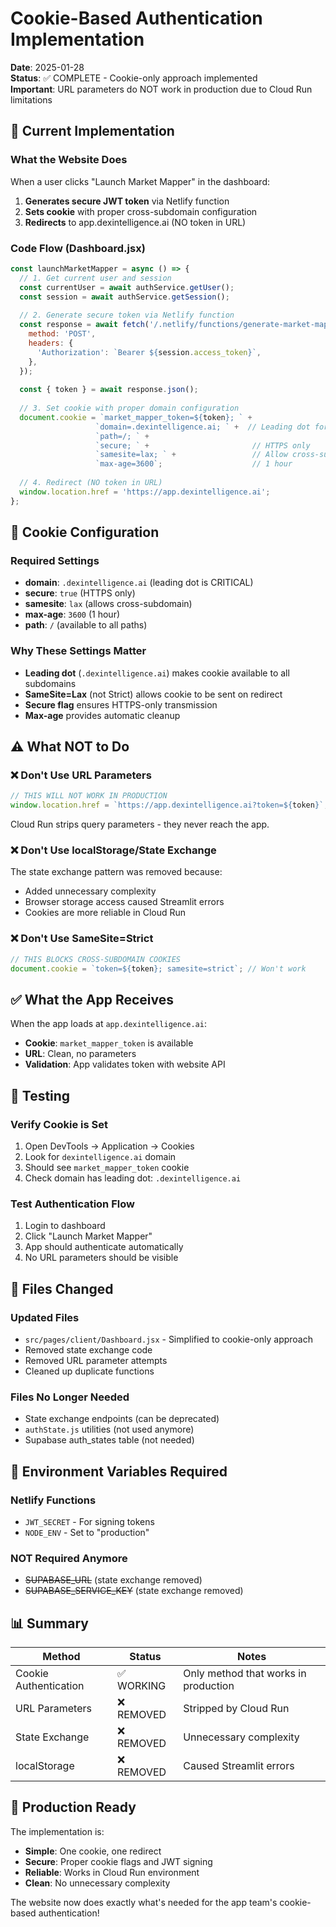 # Cookie-Based Authentication Implementation

**Date**: 2025-01-28  
**Status**: ✅ COMPLETE - Cookie-only approach implemented  
**Important**: URL parameters do NOT work in production due to Cloud Run limitations

## 🎯 Current Implementation

### What the Website Does

When a user clicks "Launch Market Mapper" in the dashboard:

1. **Generates secure JWT token** via Netlify function
2. **Sets cookie** with proper cross-subdomain configuration
3. **Redirects** to app.dexintelligence.ai (NO token in URL)

### Code Flow (Dashboard.jsx)

```javascript
const launchMarketMapper = async () => {
  // 1. Get current user and session
  const currentUser = await authService.getUser();
  const session = await authService.getSession();
  
  // 2. Generate secure token via Netlify function
  const response = await fetch('/.netlify/functions/generate-market-mapper-token', {
    method: 'POST',
    headers: {
      'Authorization': `Bearer ${session.access_token}`,
    },
  });
  
  const { token } = await response.json();
  
  // 3. Set cookie with proper domain configuration
  document.cookie = `market_mapper_token=${token}; ` +
                   `domain=.dexintelligence.ai; ` +  // Leading dot for subdomains
                   `path=/; ` +
                   `secure; ` +                       // HTTPS only
                   `samesite=lax; ` +                 // Allow cross-subdomain
                   `max-age=3600`;                    // 1 hour
  
  // 4. Redirect (NO token in URL)
  window.location.href = 'https://app.dexintelligence.ai';
};
```

## 🍪 Cookie Configuration

### Required Settings
- **domain**: `.dexintelligence.ai` (leading dot is CRITICAL)
- **secure**: `true` (HTTPS only)
- **samesite**: `lax` (allows cross-subdomain)
- **max-age**: `3600` (1 hour)
- **path**: `/` (available to all paths)

### Why These Settings Matter
- **Leading dot** (`.dexintelligence.ai`) makes cookie available to all subdomains
- **SameSite=Lax** (not Strict) allows cookie to be sent on redirect
- **Secure flag** ensures HTTPS-only transmission
- **Max-age** provides automatic cleanup

## ⚠️ What NOT to Do

### ❌ Don't Use URL Parameters
```javascript
// THIS WILL NOT WORK IN PRODUCTION
window.location.href = `https://app.dexintelligence.ai?token=${token}`;
```
Cloud Run strips query parameters - they never reach the app.

### ❌ Don't Use localStorage/State Exchange
The state exchange pattern was removed because:
- Added unnecessary complexity
- Browser storage access caused Streamlit errors
- Cookies are more reliable in Cloud Run

### ❌ Don't Use SameSite=Strict
```javascript
// THIS BLOCKS CROSS-SUBDOMAIN COOKIES
document.cookie = `token=${token}; samesite=strict`; // Won't work
```

## ✅ What the App Receives

When the app loads at `app.dexintelligence.ai`:
- **Cookie**: `market_mapper_token` is available
- **URL**: Clean, no parameters
- **Validation**: App validates token with website API

## 🧪 Testing

### Verify Cookie is Set
1. Open DevTools → Application → Cookies
2. Look for `dexintelligence.ai` domain
3. Should see `market_mapper_token` cookie
4. Check domain has leading dot: `.dexintelligence.ai`

### Test Authentication Flow
1. Login to dashboard
2. Click "Launch Market Mapper"
3. App should authenticate automatically
4. No URL parameters should be visible

## 📁 Files Changed

### Updated Files
- `src/pages/client/Dashboard.jsx` - Simplified to cookie-only approach
- Removed state exchange code
- Removed URL parameter attempts
- Cleaned up duplicate functions

### Files No Longer Needed
- State exchange endpoints (can be deprecated)
- `authState.js` utilities (not used anymore)
- Supabase auth_states table (not needed)

## 🔧 Environment Variables Required

### Netlify Functions
- `JWT_SECRET` - For signing tokens
- `NODE_ENV` - Set to "production"

### NOT Required Anymore
- ~~SUPABASE_URL~~ (state exchange removed)
- ~~SUPABASE_SERVICE_KEY~~ (state exchange removed)

## 📊 Summary

| Method | Status | Notes |
|--------|--------|-------|
| Cookie Authentication | ✅ WORKING | Only method that works in production |
| URL Parameters | ❌ REMOVED | Stripped by Cloud Run |
| State Exchange | ❌ REMOVED | Unnecessary complexity |
| localStorage | ❌ REMOVED | Caused Streamlit errors |

## 🚀 Production Ready

The implementation is:
- **Simple**: One cookie, one redirect
- **Secure**: Proper cookie flags and JWT signing
- **Reliable**: Works in Cloud Run environment
- **Clean**: No unnecessary complexity

The website now does exactly what's needed for the app team's cookie-based authentication!